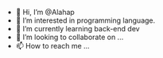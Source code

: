 - 👋 Hi, I’m @Alahap
- 👀 I’m interested in programming language.
- 🌱 I’m currently learning back-end dev
- 💞️ I’m looking to collaborate on ...
- 📫 How to reach me ...

<!---
Alahap/Alahap is a ✨ special ✨ repository because its `README.md` (this file) appears on your GitHub profile.
You can click the Preview link to take a look at your changes.
--->
